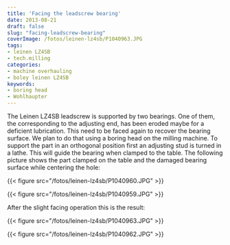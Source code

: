 ```yaml
---
title: 'Facing the leadscrew bearing'
date: 2013-08-21
draft: false
slug: "facing-leadscrew-bearing"
coverImage: /fotos/leinen-lz4sb/P1040963.JPG
tags:
- leinen LZ4SB
- tech.milling
categories:
- machine overhauling
- boley leinen LZ4SB
keywords:
- boring head
- Wohlhaupter
---
```



The Leinen LZ4SB leadscrew is supported by two bearings. One of them,
the corresponding to the adjusting end, has been eroded maybe for a
deficient lubrication. This need to be faced again to recover the
bearing surface. We plan to do that using a boring head on the milling
machine. To support the part in an orthogonal position first an
adjusting stud is turned in a lathe. This will guide the bearing when
clamped to the table. The following picture shows the part clamped on
the table and the damaged bearing surface while centering the hole:

{{< figure src="/fotos/leinen-lz4sb/P1040960.JPG" >}}

{{< figure src="/fotos/leinen-lz4sb/P1040959.JPG" >}}

After the slight facing operation this is the result:

{{< figure src="/fotos/leinen-lz4sb/P1040963.JPG" >}}

{{< figure src="/fotos/leinen-lz4sb/P1040962.JPG" >}}
